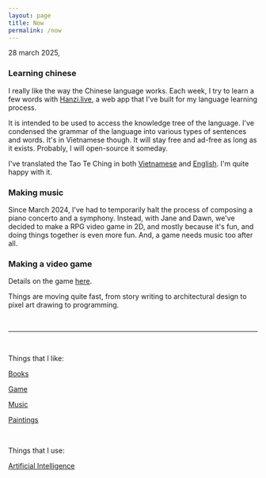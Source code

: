 ```yaml
---
layout: page
title: Now
permalink: /now
---
```


28 march 2025,


### Learning chinese

I really like the way the Chinese language works.
Each week, I try to learn a few words with [Hanzi.live](https://hanzi.live), a web app that I've built for my language learning process.  

It is intended to be used to access the knowledge tree of the language. I've condensed the grammar of the language into various types of sentences and words. It's in Vietnamese though. It will stay free and ad-free as long as it exists. Probably, I will open-source it someday.

I've translated the Tao Te Ching in both [Vietnamese](https://hanzi.live/practice/tao_te_ching) and [English](/dao). I'm quite happy with it.

### Making music

Since March 2024, I've had to temporarily halt the process of composing a piano concerto and a symphony. Instead, with Jane and Dawn, we've decided to make a RPG video game in 2D, and mostly because it's fun, and doing things together is even more fun. And, a game needs music too after all.

### Making a video game

Details on the game [here](/game).  

Things are moving quite fast, from story writing to architectural design to pixel art drawing to programming.

<br>
<hr>
<br>

Things that I like:

[Books](/books)

[Game](/game)

[Music](/music)

[Paintings](/paintings)

<br>

Things that I use:

[Artificial Intelligence](/ai)

<br>
<br>